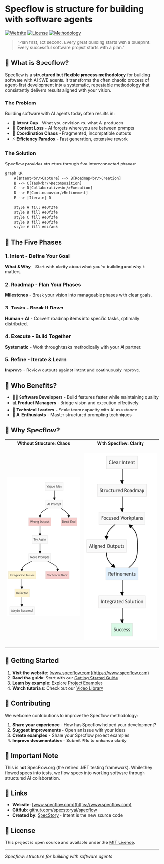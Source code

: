 # Specflow is structure for building with software agents

[![Website](https://img.shields.io/badge/website-specflow.com-blue)](https://www.specflow.com)
[![License](https://img.shields.io/badge/license-MIT-green)](LICENSE)
[![Methodology](https://img.shields.io/badge/methodology-open--source-orange)](https://github.com/specstoryai/specflow)

> "Plan first, act second. Every great building starts with a blueprint. Every successful software project starts with a plan."

## 🚀 What is Specflow?

Specflow is a **structured but flexible process methodology** for building software with AI SWE agents. It transforms the often chaotic process of agent-first development into a systematic, repeatable methodology that consistently delivers results aligned with your vision.

### The Problem

Building software with AI agents today often results in:
- 🎯 **Intent Gap** - What you envision vs. what AI produces
- 💭 **Context Loss** - AI forgets where you are between prompts
- 🧩 **Coordination Chaos** - Fragmented, incompatible outputs
- ⚡ **Efficiency Paradox** - Fast generation, extensive rework

### The Solution

Specflow provides structure through five interconnected phases:

```mermaid
graph LR
    A[Intent<br/>Capture] --> B[Roadmap<br/>Creation]
    B --> C[Task<br/>Decomposition]
    C --> D[Collaborative<br/>Execution]
    D --> E[Continuous<br/>Refinement]
    E --> |Iterate| D
    
    style A fill:#e0f2fe
    style B fill:#e0f2fe
    style C fill:#e0f2fe
    style D fill:#e0f2fe
    style E fill:#d1fae5
```

## 📖 The Five Phases

### 1. Intent - Define Your Goal
**What & Why** - Start with clarity about what you're building and why it matters.

### 2. Roadmap - Plan Your Phases  
**Milestones** - Break your vision into manageable phases with clear goals.

### 3. Tasks - Break It Down
**Human + AI** - Convert roadmap items into specific tasks, optimally distributed.

### 4. Execute - Build Together
**Systematic** - Work through tasks methodically with your AI partner.

### 5. Refine - Iterate & Learn
**Improve** - Review outputs against intent and continuously improve.

## 🎯 Who Benefits?

- **👩‍💻 Software Developers** - Build features faster while maintaining quality
- **📊 Product Managers** - Bridge vision and execution effectively
- **🚀 Technical Leaders** - Scale team capacity with AI assistance
- **🤖 AI Enthusiasts** - Master structured prompting techniques

## 🌟 Why Specflow?

<table>
<tr>
<th align="center">Without Structure: Chaos</th>
<th align="center">With Specflow: Clarity</th>
</tr>
<tr>
<td width="50%" align="center">

<img src="chaos.svg" alt="Chaos - Without Structure" style="width: 500px; height: 650px; max-width: 100%; object-fit: contain;" />

</td>
<td width="50%" align="center">

<img src="clarity.svg" alt="Clarity - With Specflow" style="width: 500px; height: 650px; max-width: 100%; object-fit: contain;" />

</td>
</tr>
</table>

## 🚀 Getting Started

1. **Visit the website**: [www.specflow.com](https://www.specflow.com)
2. **Read the guide**: Start with our [Getting Started Guide](https://www.specflow.com/getting-started.html)
3. **Learn by example**: Explore [Project Examples](https://www.specflow.com/examples/)
4. **Watch tutorials**: Check out our [Video Library](https://www.specflow.com/videos.html)



## 🤝 Contributing

We welcome contributions to improve the Specflow methodology:

1. **Share your experience** - How has Specflow helped your development?
2. **Suggest improvements** - Open an issue with your ideas
3. **Create examples** - Share your Specflow project examples
4. **Improve documentation** - Submit PRs to enhance clarity

## 📝 Important Note

This is **not** SpecFlow.org (the retired .NET testing framework). While they flowed specs into tests, we flow specs into working software through structured AI collaboration.

## 🔗 Links

- **Website**: [www.specflow.com](https://www.specflow.com)
- **GitHub**: [github.com/specstoryai/specflow](https://github.com/specstoryai/specflow)
- **Created by**: [SpecStory](https://www.specstory.com) - Intent is the new source code

## 📄 License

This project is open source and available under the [MIT License](LICENSE).

---

*Specflow: structure for building with software agents*